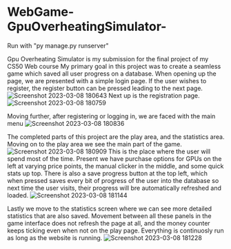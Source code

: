 ﻿# WebGame-GpuOverheatingSimulator-
Run with "py manage.py runserver"

Gpu Overheating Simulator is my submission for the final project of my CS50 Web course
My primary goal in this project was to create a seamless game which saved all user progress on a database.
When opening up the page, we are presented with a simple login page. If the user wishes to register, the register button can be pressed leading to the next page.
![Screenshot 2023-03-08 180643](https://user-images.githubusercontent.com/56690175/223767505-62cff6fa-a25d-40d7-8ad8-51c0e77a5341.png)
Next up is the registration page.
![Screenshot 2023-03-08 180759](https://user-images.githubusercontent.com/56690175/223767898-470b3a9f-6e57-4335-a775-8c63c01a7d38.png)

Moving further, after registering or logging in, we are faced with the main menu 
![Screenshot 2023-03-08 180836](https://user-images.githubusercontent.com/56690175/223768030-ce859a20-0e24-46ed-a83b-b2daa826ff3a.png)

The completed parts of this project are the play area, and the statistics area. Moving on to the play area we see the main part of the game.
![Screenshot 2023-03-08 180909](https://user-images.githubusercontent.com/56690175/223768244-be93cc28-7538-4405-855d-d3bc9160b280.png)
This is the place where the user will spend most of the time. Present we have purchase options for GPUs on the left at varying price points, the manual clicker in the middle, and some quick stats up top. There is also a save progress button at the top left, which when pressed saves every bit of progress of the user into the database so next time the user visits, their progress will bre automatically refreshed and loaded. 
![Screenshot 2023-03-08 181144](https://user-images.githubusercontent.com/56690175/223768708-58eb086e-b208-4c52-8d10-5461a7da7090.png)

Lastly we move to the statistics screen where we can see more detailed statistics that are also saved. Movement between all these panels in the game interface does not refresh the page at all, and the money counter keeps ticking even when not on the play page. Everything is continuosly run as long as the website is running. 
![Screenshot 2023-03-08 181228](https://user-images.githubusercontent.com/56690175/223770252-6eabd500-1265-47a6-bbcc-b0f07dfc4ccf.png)
